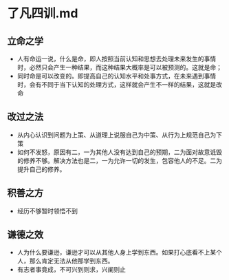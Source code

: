 # 了凡四训.md
## 立命之学
* 人有命运一说，什么是命，即人按照当前认知和思想去处理未来发生的事情时，必然只会产生一种结果，而这种结果大概率是可以被预测的。这就是命；
* 同时命是可以改变的。即提高自己的认知水平和处事方式，在未来遇到事情时，会有不同于当下认知的处理方式，这样就会产生不一样的结果，这就是改命

## 改过之法
* 从内心认识到问题为上策、从道理上说服自己为中策、从行为上规范自己为下策
* 如何不发怒，原因有二，一为其他人没有达到自己的预期，二为面对故意诋毁的修养不够。解决方法也是二，一为允许一切的发生，包容他人的不足。二为提升自己的修养。

## 积善之方
* 经历不够暂时领悟不到

## 谦德之效
* 人为什么要谦逊，谦逊才可以从其他人身上学到东西。如果打心底看不上某个人，那么肯定无法从他那学到东西。
* 有志者事竟成，不可兴到则求，兴阑则止


















